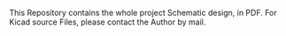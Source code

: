 This Repository contains the whole project Schematic design, in PDF. For Kicad source Files, please contact the Author by mail.
